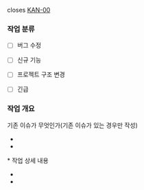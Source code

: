closes [KAN-00](https://uicheon.atlassian.net/browse/KAN-00)
### 작업 분류

- [ ] 버그 수정
- [ ] 신규 기능
- [ ] 프로젝트 구조 변경
- [ ] 긴급


### 작업 개요

기존 이슈가 무엇인가(기존 이슈가 있는 경우만 작성)

- 
- 

\* 작업 상세 내용

- 
- 
